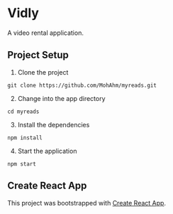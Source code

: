 # Vidly

A video rental application.


## Project Setup

1. Clone the project
```
git clone https://github.com/MohAhm/myreads.git
```

2. Change into the app directory
```
cd myreads
```

3. Install the dependencies
```
npm install
```

4. Start the application
```
npm start
```


## Create React App

This project was bootstrapped with [Create React App](https://github.com/facebookincubator/create-react-app).